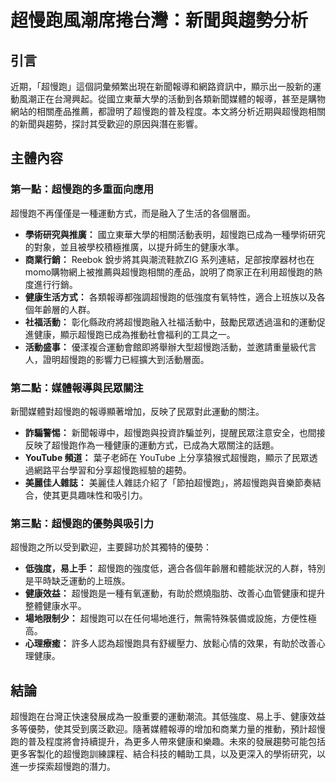 # 超慢跑風潮席捲台灣：新聞與趨勢分析

## 引言

近期，「超慢跑」這個詞彙頻繁出現在新聞報導和網路資訊中，顯示出一股新的運動風潮正在台灣興起。從國立東華大學的活動到各類新聞媒體的報導，甚至是購物網站的相關產品推薦，都證明了超慢跑的普及程度。本文將分析近期與超慢跑相關的新聞與趨勢，探討其受歡迎的原因與潛在影響。

## 主體內容

### 第一點：超慢跑的多重面向應用

超慢跑不再僅僅是一種運動方式，而是融入了生活的各個層面。

*   **學術研究與推廣：** 國立東華大學的相關活動表明，超慢跑已成為一種學術研究的對象，並且被學校積極推廣，以提升師生的健康水準。
*   **商業行銷：** Reebok 銳步將其與潮流鞋款ZIG 系列連結，足部按摩器材也在momo購物網上被推薦與超慢跑相關的產品，說明了商家正在利用超慢跑的熱度進行行銷。
*   **健康生活方式：** 各類報導都強調超慢跑的低強度有氧特性，適合上班族以及各個年齡層的人群。
*   **社福活動：** 彰化縣政府將超慢跑融入社福活動中，鼓勵民眾透過溫和的運動促進健康，顯示超慢跑已成為推動社會福利的工具之一。
*   **活動盛事：** 優漾複合運動會館即將舉辦大型超慢跑活動，並邀請重量級代言人，證明超慢跑的影響力已經擴大到活動層面。

### 第二點：媒體報導與民眾關注

新聞媒體對超慢跑的報導顯著增加，反映了民眾對此運動的關注。

*   **詐騙警惕：** 新聞報導中，超慢跑與投資詐騙並列，提醒民眾注意安全，也間接反映了超慢跑作為一種健康的運動方式，已成為大眾關注的話題。
*   **YouTube 頻道：** 葉子老師在 YouTube 上分享猿猴式超慢跑，顯示了民眾透過網路平台學習和分享超慢跑經驗的趨勢。
*   **美麗佳人雜誌：** 美麗佳人雜誌介紹了「節拍超慢跑」，將超慢跑與音樂節奏結合，使其更具趣味性和吸引力。

### 第三點：超慢跑的優勢與吸引力

超慢跑之所以受到歡迎，主要歸功於其獨特的優勢：

*   **低強度，易上手：** 超慢跑的強度低，適合各個年齡層和體能狀況的人群，特別是平時缺乏運動的上班族。
*   **健康效益：** 超慢跑是一種有氧運動，有助於燃燒脂肪、改善心血管健康和提升整體健康水平。
*   **場地限制少：** 超慢跑可以在任何場地進行，無需特殊裝備或設施，方便性極高。
*   **心理療癒：** 許多人認為超慢跑具有舒緩壓力、放鬆心情的效果，有助於改善心理健康。

## 結論

超慢跑在台灣正快速發展成為一股重要的運動潮流。其低強度、易上手、健康效益多等優勢，使其受到廣泛歡迎。隨著媒體報導的增加和商業力量的推動，預計超慢跑的普及程度將會持續提升，為更多人帶來健康和樂趣。未來的發展趨勢可能包括更多客製化的超慢跑訓練課程、結合科技的輔助工具，以及更深入的學術研究，以進一步探索超慢跑的潛力。
